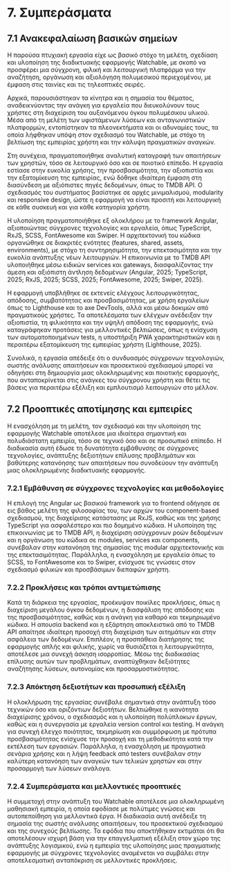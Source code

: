 # 7. Συμπεράσματα

## 7.1 Ανακεφαλαίωση βασικών σημείων

Η παρούσα πτυχιακή εργασία είχε ως βασικό στόχο τη μελέτη, σχεδίαση και υλοποίηση της διαδικτυακής εφαρμογής Watchable, με σκοπό να προσφέρει μια σύγχρονη, φιλική και λειτουργική πλατφόρμα για την αναζήτηση, οργάνωση και αξιολόγηση πολυμεσικού περιεχομένου, με έμφαση στις ταινίες και τις τηλεοπτικές σειρές.

Αρχικά, παρουσιάστηκαν τα κίνητρα και η σημασία του θέματος, αναδεικνύοντας την ανάγκη για εργαλεία που διευκολύνουν τους χρήστες στη διαχείριση του αυξανόμενου όγκου πολυμέσικου υλικού. Μέσα από τη μελέτη των υφιστάμενων λύσεων και ανταγωνιστικών πλατφορμών, εντοπίστηκαν τα πλεονεκτήματα και οι αδυναμίες τους, τα οποία λήφθηκαν υπόψη στον σχεδιασμό του Watchable, με στόχο τη βελτίωση της εμπειρίας χρήστη και την κάλυψη πραγματικών αναγκών.

Στη συνέχεια, πραγματοποιήθηκε αναλυτική καταγραφή των απαιτήσεων των χρηστών, τόσο σε λειτουργικό όσο και σε ποιοτικό επίπεδο. Η εργασία εστίασε στην ευκολία χρήσης, την προσβασιμότητα, την αξιοπιστία και την εξατομίκευση της εμπειρίας, ενώ δόθηκε ιδιαίτερη έμφαση στη διασύνδεση με αξιόπιστες πηγές δεδομένων, όπως το TMDB API. Ο σχεδιασμός του συστήματος βασίστηκε σε αρχές μινιμαλισμού, modularity και responsive design, ώστε η εφαρμογή να είναι προσιτή και λειτουργική σε κάθε συσκευή και για κάθε κατηγορία χρήστη.

Η υλοποίηση πραγματοποιήθηκε εξ ολοκλήρου με το framework Angular, αξιοποιώντας σύγχρονες τεχνολογίες και εργαλεία, όπως TypeScript, RxJS, SCSS, FontAwesome και Swiper. Η αρχιτεκτονική του κώδικα οργανώθηκε σε διακριτές ενότητες (features, shared, assets, environments), με στόχο τη συντηρησιμότητα, την επεκτασιμότητα και την ευκολία ανάπτυξης νέων λειτουργιών. Η επικοινωνία με το TMDB API υλοποιήθηκε μέσω ειδικών services και gateways, διασφαλίζοντας την άμεση και αξιόπιστη άντληση δεδομένων (Angular, 2025; TypeScript, 2025; RxJS, 2025; SCSS, 2025; FontAwesome, 2025; Swiper, 2025).

Η εφαρμογή υποβλήθηκε σε εκτενείς ελέγχους λειτουργικότητας, απόδοσης, συμβατότητας και προσβασιμότητας, με χρήση εργαλείων όπως το Lighthouse και το axe DevTools, αλλά και μέσω δοκιμών από πραγματικούς χρήστες. Τα αποτελέσματα των ελέγχων ανέδειξαν την αξιοπιστία, τη φιλικότητα και την υψηλή απόδοση της εφαρμογής, ενώ καταγράφηκαν προτάσεις για μελλοντικές βελτιώσεις, όπως η ενίσχυση των αυτοματοποιημένων tests, η υποστήριξη PWA χαρακτηριστικών και η περαιτέρω εξατομίκευση της εμπειρίας χρήστη (Lighthouse, 2025).

Συνολικά, η εργασία απέδειξε ότι ο συνδυασμός σύγχρονων τεχνολογιών, σωστής ανάλυσης απαιτήσεων και προσεκτικού σχεδιασμού μπορεί να οδηγήσει στη δημιουργία μιας ολοκληρωμένης και ποιοτικής εφαρμογής, που ανταποκρίνεται στις ανάγκες του σύγχρονου χρήστη και θέτει τις βάσεις για περαιτέρω εξέλιξη και εμπλουτισμό λειτουργιών στο μέλλον.

## 7.2 Προοπτικές αποτίμησης και εμπειρίες

Η ενασχόληση με τη μελέτη, τον σχεδιασμό και την υλοποίηση της εφαρμογής Watchable αποτέλεσε μια ιδιαίτερα σημαντική και πολυδιάστατη εμπειρία, τόσο σε τεχνικό όσο και σε προσωπικό επίπεδο. Η διαδικασία αυτή έδωσε τη δυνατότητα εμβάθυνσης σε σύγχρονες τεχνολογίες, ανάπτυξης δεξιοτήτων επίλυσης προβλημάτων και βαθύτερης κατανόησης των απαιτήσεων που συνοδεύουν την ανάπτυξη μιας ολοκληρωμένης διαδικτυακής εφαρμογής.

### 7.2.1 Εμβάθυνση σε σύγχρονες τεχνολογίες και μεθοδολογίες

Η επιλογή της Angular ως βασικού framework για το frontend οδήγησε σε εις βάθος μελέτη της φιλοσοφίας του, των αρχών του component-based σχεδιασμού, της διαχείρισης κατάστασης με RxJS, καθώς και της χρήσης TypeScript για ασφαλέστερο και πιο δομημένο κώδικα. Η υλοποίηση της επικοινωνίας με το TMDB API, η διαχείριση ασύγχρονων ροών δεδομένων και η οργάνωση του κώδικα σε modules, services και components, συνέβαλαν στην κατανόηση της σημασίας της modular αρχιτεκτονικής και της επεκτασιμότητας. Παράλληλα, η ενασχόληση με εργαλεία όπως το SCSS, το FontAwesome και το Swiper, ενίσχυσε τις γνώσεις στον σχεδιασμό φιλικών και προσβάσιμων διεπαφών χρήστη.

### 7.2.2 Προκλήσεις και τρόποι αντιμετώπισης

Κατά τη διάρκεια της εργασίας, προέκυψαν ποικίλες προκλήσεις, όπως η διαχείριση μεγάλου όγκου δεδομένων, η διασφάλιση της απόδοσης και της προσβασιμότητας, καθώς και η ανάγκη για καθαρό και τεκμηριωμένο κώδικα. Η απουσία backend και η εξάρτηση αποκλειστικά από το TMDB API απαίτησε ιδιαίτερη προσοχή στη διαχείριση των αιτημάτων και στην ασφάλεια των δεδομένων. Επιπλέον, η προσπάθεια διατήρησης της εφαρμογής απλής και φιλικής, χωρίς να θυσιάζεται η λειτουργικότητα, αποτέλεσε μια συνεχή άσκηση ισορροπίας. Μέσω της διαδικασίας επίλυσης αυτών των προβλημάτων, αναπτύχθηκαν δεξιότητες αναζήτησης λύσεων, αυτονομίας και προσαρμοστικότητας.

### 7.2.3 Απόκτηση δεξιοτήτων και προσωπική εξέλιξη

Η ολοκλήρωση της εργασίας συνέβαλε σημαντικά στην ανάπτυξη τόσο τεχνικών όσο και οριζόντιων δεξιοτήτων. Βελτιώθηκε η ικανότητα διαχείρισης χρόνου, ο σχεδιασμός και η υλοποίηση πολύπλοκων έργων, καθώς και η συνεργασία με εργαλεία version control και testing. Η ανάγκη για συνεχή έλεγχο ποιότητας, τεκμηρίωση και συμμόρφωση με πρότυπα προσβασιμότητας ενίσχυσε την προσοχή και τη μεθοδικότητα κατά την εκτέλεση των εργασιών. Παράλληλα, η ενασχόληση με πραγματικά σενάρια χρήσης και η λήψη feedback από testers συνέβαλαν στην καλύτερη κατανόηση των αναγκών των τελικών χρηστών και στην προσαρμογή των λύσεων ανάλογα.

### 7.2.4 Συμπεράσματα και μελλοντικές προοπτικές

Η συμμετοχή στην ανάπτυξη του Watchable αποτέλεσε μια ολοκληρωμένη μαθησιακή εμπειρία, η οποία εφοδίασε με πολύτιμες γνώσεις και αυτοπεποίθηση για μελλοντικά έργα. Η διαδικασία αυτή ανέδειξε τη σημασία της σωστής ανάλυσης απαιτήσεων, του προσεκτικού σχεδιασμού και της συνεχούς βελτίωσης. Τα εφόδια που αποκτήθηκαν εκτιμάται ότι θα αποτελέσουν ισχυρή βάση για την επαγγελματική εξέλιξη στον χώρο της ανάπτυξης λογισμικού, ενώ η εμπειρία της υλοποίησης μιας πραγματικής εφαρμογής με σύγχρονες τεχνολογίες αναμένεται να συμβάλει στην αποτελεσματική ανταπόκριση σε μελλοντικές προκλήσεις.
